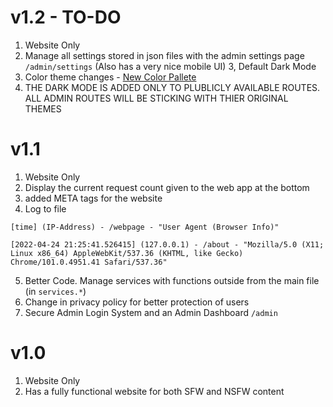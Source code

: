 # v1.2 - TO-DO

1. Website Only
2. Manage all settings stored in json files with the admin settings page `/admin/settings` (Also has a very nice mobile UI)
3, Default Dark Mode
4. Color theme changes - [New Color Pallete](https://www.color-hex.com/color-palette/97670)
5. THE DARK MODE IS ADDED ONLY TO PLUBLICLY AVAILABLE ROUTES. ALL ADMIN ROUTES WILL BE STICKING WITH THIER ORIGINAL THEMES

# v1.1

1.  Website Only
2.  Display the current request count given to the web app at the bottom
3.  added META tags for the website
4.  Log to file

```
[time] (IP-Address) - /webpage - "User Agent (Browser Info)"
```

```
[2022-04-24 21:25:41.526415] (127.0.0.1) - /about - "Mozilla/5.0 (X11; Linux x86_64) AppleWebKit/537.36 (KHTML, like Gecko) Chrome/101.0.4951.41 Safari/537.36"
```

5.  Better Code. Manage services with functions outside from the main file (in `services.*`)
6.  Change in privacy policy for better protection of users
7.  Secure Admin Login System and an Admin Dashboard `/admin`

# v1.0

1. Website Only
2. Has a fully functional website for both SFW and NSFW content
